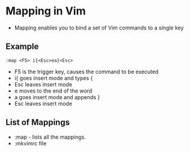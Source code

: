 # Mapping in Vim

- Mapping enables you to bind a set of Vim commands to a single key

## Example

```vim
:map <F5> i{<Esc>ea}<Esc>
```

- F5 is the trigger key, causes the command to be executed
- i{ goes insert mode and types {
- Esc leaves insert mode
- e moves to the end of the word
- a goes insert mode and appends }
- Esc leaves insert mode

## List of Mappings

- :map  - lists all the mappings.
- :mkvimrc file

